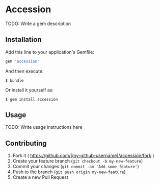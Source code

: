 # Accession

TODO: Write a gem description

## Installation

Add this line to your application's Gemfile:

```ruby
gem 'accession'
```

And then execute:

    $ bundle

Or install it yourself as:

    $ gem install accession

## Usage

TODO: Write usage instructions here

## Contributing

1. Fork it ( https://github.com/[my-github-username]/accession/fork )
2. Create your feature branch (`git checkout -b my-new-feature`)
3. Commit your changes (`git commit -am 'Add some feature'`)
4. Push to the branch (`git push origin my-new-feature`)
5. Create a new Pull Request

